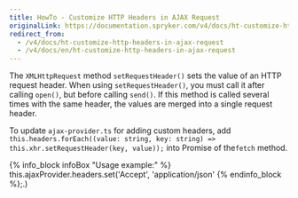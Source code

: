 ```yaml
---
title: HowTo - Customize HTTP Headers in AJAX Request
originalLink: https://documentation.spryker.com/v4/docs/ht-customize-http-headers-in-ajax-request
redirect_from:
  - /v4/docs/ht-customize-http-headers-in-ajax-request
  - /v4/docs/en/ht-customize-http-headers-in-ajax-request
---
```


The `XMLHttpRequest` method `setRequestHeader()` sets the value of an HTTP request header. When using `setRequestHeader()`, you must call it after calling `open()`, but before calling `send()`. If this method is called several times with the same header, the values are merged into a single request header.

To update `ajax-provider.ts` for adding custom headers, add `this.headers.forEach((value: string, key: string) => this.xhr.setRequestHeader(key, value));` into Promise of the`fetch` method.

{% info_block infoBox "Usage example:" %}
this.ajaxProvider.headers.set('Accept', 'application/json'
{% endinfo_block %};.)

